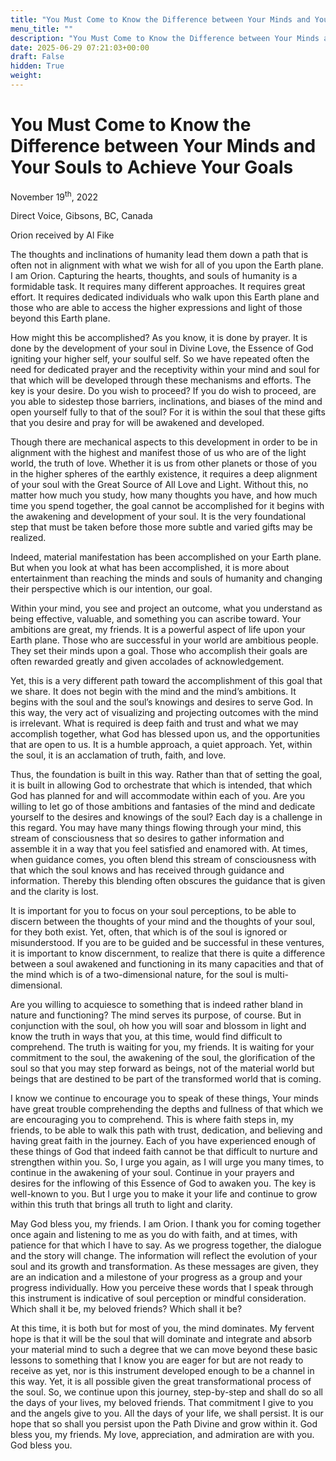 ```yaml
---
title: "You Must Come to Know the Difference between Your Minds and Your Souls to Achieve Your Goals"
menu_title: ""
description: "You Must Come to Know the Difference between Your Minds and Your Souls to Achieve Your Goals"
date: 2025-06-29 07:21:03+00:00
draft: False
hidden: True
weight:
---
```

# You Must Come to Know the Difference between Your Minds and Your Souls to Achieve Your Goals

November 19<sup>th</sup>, 2022

Direct Voice, Gibsons, BC, Canada

Orion received by Al Fike

The thoughts and inclinations of humanity lead them down a path that is often not in alignment with what we wish for all of you upon the Earth plane. I am Orion. Capturing the hearts, thoughts, and souls of humanity is a formidable task. It requires many different approaches. It requires great effort. It requires dedicated individuals who walk upon this Earth plane and those who are able to access the higher expressions and light of those beyond this Earth plane.

How might this be accomplished? As you know, it is done by prayer. It is done by the development of your soul in Divine Love, the Essence of God igniting your higher self, your soulful self. So we have repeated often the need for dedicated prayer and the receptivity within your mind and soul for that which will be developed through these mechanisms and efforts. The key is your desire. Do you wish to proceed? If you do wish to proceed, are you able to sidestep those barriers, inclinations, and biases of the mind and open yourself fully to that of the soul? For it is within the soul that these gifts that you desire and pray for will be awakened and developed.

Though there are mechanical aspects to this development in order to be in alignment with the highest and manifest those of us who are of the light world, the truth of love. Whether it is us from other planets or those of you in the higher spheres of the earthly existence, it requires a deep alignment of your soul with the Great Source of All Love and Light. Without this, no matter how much you study, how many thoughts you have, and how much time you spend together, the goal cannot be accomplished for it begins with the awakening and development of your soul. It is the very foundational step that must be taken before those more subtle and varied gifts may be realized.

Indeed, material manifestation has been accomplished on your Earth plane. But when you look at what has been accomplished, it is more about entertainment than reaching the minds and souls of humanity and changing their perspective which is our intention, our goal.

Within your mind, you see and project an outcome, what you understand as being effective, valuable, and something you can ascribe toward. Your ambitions are great, my friends. It is a powerful aspect of life upon your Earth plane. Those who are successful in your world are ambitious people. They set their minds upon a goal. Those who accomplish their goals are often rewarded greatly and given accolades of acknowledgement.

Yet, this is a very different path toward the accomplishment of this goal that we share. It does not begin with the mind and the mind’s ambitions. It begins with the soul and the soul’s knowings and desires to serve God. In this way, the very act of visualizing and projecting outcomes with the mind is irrelevant. What is required is deep faith and trust and what we may accomplish together, what God has blessed upon us, and the opportunities that are open to us. It is a humble approach, a quiet approach. Yet, within the soul, it is an acclamation of truth, faith, and love.

Thus, the foundation is built in this way. Rather than that of setting the goal, it is built in allowing God to orchestrate that which is intended, that which God has planned for and will accommodate within each of you. Are you willing to let go of those ambitions and fantasies of the mind and dedicate yourself to the desires and knowings of the soul? Each day is a challenge in this regard. You may have many things flowing through your mind, this stream of consciousness that so desires to gather information and assemble it in a way that you feel satisfied and enamored with. At times, when guidance comes, you often blend this stream of consciousness with that which the soul knows and has received through guidance and information. Thereby this blending often obscures the guidance that is given and the clarity is lost.

It is important for you to focus on your soul perceptions, to be able to discern between the thoughts of your mind and the thoughts of your soul, for they both exist. Yet, often, that which is of the soul is ignored or misunderstood. If you are to be guided and be successful in these ventures, it is important to know discernment, to realize that there is quite a difference between a soul awakened and functioning in its many capacities and that of the mind which is of a two-dimensional nature, for the soul is multi-dimensional.

Are you willing to acquiesce to something that is indeed rather bland in nature and functioning? The mind serves its purpose, of course. But in conjunction with the soul, oh how you will soar and blossom in light and know the truth in ways that you, at this time, would find difficult to comprehend. The truth is waiting for you, my friends. It is waiting for your commitment to the soul, the awakening of the soul, the glorification of the soul so that you may step forward as beings, not of the material world but beings that are destined to be part of the transformed world that is coming.

I know we continue to encourage you to speak of these things, Your minds have great trouble comprehending the depths and fullness of that which we are encouraging you to comprehend. This is where faith steps in, my friends, to be able to walk this path with trust, dedication, and believing and having great faith in the journey. Each of you have experienced enough of these things of God that indeed faith cannot be that difficult to nurture and strengthen within you. So, I urge you again, as I will urge you many times, to continue in the awakening of your soul. Continue in your prayers and desires for the inflowing of this Essence of God to awaken you. The key is well-known to you. But I urge you to make it your life and continue to grow within this truth that brings all truth to light and clarity.

May God bless you, my friends. I am Orion. I thank you for coming together once again and listening to me as you do with faith, and at times, with patience for that which I have to say. As we progress together, the dialogue and the story will change. The information will reflect the evolution of your soul and its growth and transformation. As these messages are given, they are an indication and a milestone of your progress as a group and your progress individually. How you perceive these words that I speak through this instrument is indicative of soul perception or mindful consideration. Which shall it be, my beloved friends? Which shall it be?

At this time, it is both but for most of you, the mind dominates. My fervent hope is that it will be the soul that will dominate and integrate and absorb your material mind to such a degree that we can move beyond these basic lessons to something that I know you are eager for but are not ready to receive as yet, nor is this instrument developed enough to be a channel in this way. Yet, it is all possible given the great transformational process of the soul. So, we continue upon this journey, step-by-step and shall do so all the days of your lives, my beloved friends. That commitment I give to you and the angels give to you. All the days of your life, we shall persist. It is our hope that so shall you persist upon the Path Divine and grow within it. God bless you, my friends. My love, appreciation, and admiration are with you. God bless you.
